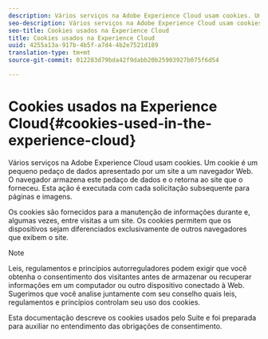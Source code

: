 ```yaml
---
description: Vários serviços na Adobe Experience Cloud usam cookies. Um cookie é um pequeno pedaço de dados apresentado por um site a um navegador Web. O navegador armazena este pedaço de dados e o retorna ao site que o forneceu. Esta ação é executada com cada solicitação subsequente para páginas e imagens.
seo-description: Vários serviços na Adobe Experience Cloud usam cookies. Um cookie é um pequeno pedaço de dados apresentado por um site a um navegador Web. O navegador armazena este pedaço de dados e o retorna ao site que o forneceu. Esta ação é executada com cada solicitação subsequente para páginas e imagens.
seo-title: Cookies usados na Experience Cloud
title: Cookies usados na Experience Cloud
uuid: 4255a13a-917b-4b5f-a7d4-4b2e7521d189
translation-type: tm+mt
source-git-commit: 012283d79bda42f9dabb20b25903927b075f6d54

---
```



# Cookies usados na Experience Cloud{#cookies-used-in-the-experience-cloud}

Vários serviços na Adobe Experience Cloud usam cookies. Um cookie é um pequeno pedaço de dados apresentado por um site a um navegador Web. O navegador armazena este pedaço de dados e o retorna ao site que o forneceu. Esta ação é executada com cada solicitação subsequente para páginas e imagens.

Os cookies são fornecidos para a manutenção de informações durante e, algumas vezes, entre visitas a um site. Os cookies permitem que os dispositivos sejam diferenciados exclusivamente de outros navegadores que exibem o site.

>[!NOTE]
>
>Leis, regulamentos e princípios autorreguladores podem exigir que você obtenha o consentimento dos visitantes antes de armazenar ou recuperar informações em um computador ou outro dispositivo conectado à Web. Sugerimos que você analise juntamente com seu conselho quais leis, regulamentos e princípios controlam seu uso dos cookies.

Esta documentação descreve os cookies usados pelo Suite e foi preparada para auxiliar no entendimento das obrigações de consentimento.
